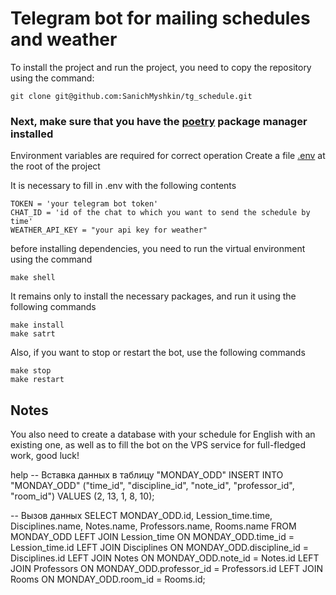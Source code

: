 # Telegram bot for mailing schedules and weather

To install the project and run the project, you need to copy the repository using the command:
```commandline
git clone git@github.com:SanichMyshkin/tg_schedule.git
```
### Next, make sure that you have the [poetry](https://python-poetry.org) package manager installed

Environment variables are required for correct operation
Create a file [.env](https://dev.to/edgar_montano/how-to-setup-env-in-python-4a83) at the root of the project

It is necessary to fill in .env with the following contents
```commandline
TOKEN = 'your telegram bot token'
CHAT_ID = 'id of the chat to which you want to send the schedule by time'
WEATHER_API_KEY = "your api key for weather"
```

before installing dependencies, you need to run the virtual environment using the command

```commandline
make shell
```

It remains only to install the necessary packages, and run it using the following commands

```commandline
make install
make satrt
```


Also, if you want to stop or restart the bot, use the following commands
```commandline
make stop
make restart
```


## Notes
You also need to create a database with your schedule for English with an existing one, as well as to fill the bot on the VPS service for full-fledged work, good luck!


help
-- Вставка данных в таблицу "MONDAY_ODD"
INSERT INTO "MONDAY_ODD" ("time_id", "discipline_id", "note_id", "professor_id", "room_id")
VALUES (2, 13, 1, 8, 10);

-- Вызов данных
SELECT MONDAY_ODD.id, Lession_time.time, Disciplines.name, Notes.name, Professors.name, Rooms.name
                FROM MONDAY_ODD
                LEFT JOIN Lession_time ON MONDAY_ODD.time_id = Lession_time.id
                LEFT JOIN Disciplines ON MONDAY_ODD.discipline_id = Disciplines.id
				LEFT JOIN Notes ON MONDAY_ODD.note_id = Notes.id
                LEFT JOIN Professors ON MONDAY_ODD.professor_id = Professors.id
                LEFT JOIN Rooms ON MONDAY_ODD.room_id = Rooms.id;
